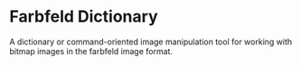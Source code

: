 # Farbfeld Dictionary

A dictionary or command-oriented image manipulation tool for working with 
bitmap images in the farbfeld image format. 

